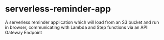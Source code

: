 # serverless-reminder-app
A serverless reminder application which will load from an S3 bucket and run in browser, communicating with Lambda and Step functions via an API Gateway Endpoint 
